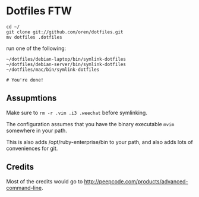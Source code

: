 Dotfiles FTW
============

    cd ~/
    git clone git://github.com/oren/dotfiles.git
    mv dotfiles .dotfiles

run one of the following:

    ~/dotfiles/debian-laptop/bin/symlink-dotfiles
    ~/dotfiles/debian-server/bin/symlink-dotfiles
    ~/dotfiles/mac/bin/symlink-dotfiles

    # You're done!

Assupmtions
-----------

Make sure to `rm -r .vim .i3 .weechat` before symlinking.

The configuration assumes that you have the binary executable `mvim` somewhere in your path.

This is also adds /opt/ruby-enterprise/bin to your path, and also adds lots of conveniences for git.

Credits
-------

Most of the credits would go to http://peepcode.com/products/advanced-command-line. 
